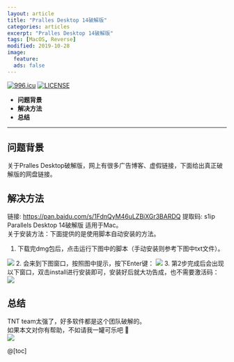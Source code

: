 ```yaml
---
layout: article
title: "Pralles Desktop 14破解版"
categories: articles
excerpt: "Pralles Desktop 14破解版"
tags: [MacOS, Reverse]
modified: 2019-10-28
image:
  feature: 
  ads: false  
---
```


<a href="https://996.icu"><img src="https://img.shields.io/badge/link-996.icu-red.svg" alt="996.icu" /></a> <a href="https://github.com/996icu/996.ICU/blob/master/LICENSE"><img src="https://img.shields.io/badge/license-Anti%20996-blue.svg" alt="LICENSE" /></a>

- **问题背景**
- **解决方法**
- **总结**

-------------------
## 问题背景
关于Pralles Desktop破解版，网上有很多广告博客、虚假链接，下面给出真正破解版的网盘链接。

## 解决方法
链接: https://pan.baidu.com/s/1FdnQyM46uLZBiXGr3BARDQ 提取码: s1ip  
Parallels Desktop 14破解版 适用于Mac。  
关于安装方法：下面提供的是使用脚本自动安装的方法。  
1. 下载完dmg包后，点击运行下图中的脚本（手动安装则参考下图中txt文件）。
<img src="{{ site.url }}/images/parallesDesktop_1.png" />  
2. 会来到下图窗口，按照图中提示，按下Enter键：
<img src="{{ site.url }}/images/parallesDesktop_2.png" />  
3. 第2步完成后会出现以下窗口，双击install进行安装即可，安装好后就大功告成，也不需要激活码：
<img src="{{ site.url }}/images/parallesDesktop_3.png" />  

## 总结
TNT team太强了，好多软件都是这个团队破解的。  
如果本文对你有帮助，不如请我一罐可乐吧 :jack_o_lantern:  
<img src="{{ site.url }}/images/payQR_code.jpg" />
  
@[toc]
